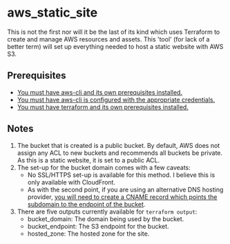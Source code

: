 # aws_static_site

This is not the first nor will it be the last of its kind which uses Terraform to create and manage AWS resources and assets. This 'tool' (for lack of a better term) will set up everything needed to host a static website with AWS S3.

## Prerequisites
- [You must have aws-cli and its own prerequisites installed.](https://docs.aws.amazon.com/cli/latest/userguide/getting-started-install.html)
- [You must have aws-cli is configured with the appropriate credentials.](https://docs.aws.amazon.com/cli/latest/userguide/cli-configure-files.html)
- [You must have terraform and its own prerequisites installed.](https://developer.hashicorp.com/terraform/tutorials/aws-get-started/install-cli)

## Notes

1. The bucket that is created is a public bucket. By default, AWS does not assign any ACL to new buckets and recommends all buckets be private. As this is a static website, it is set to a public ACL.
2. The set-up for the bucket domain comes with a few caveats:
	* No SSL/HTTPS set-up is available for this method. I believe this is only available with CloudFront.
	* As with the second point, if you are using an alternative DNS hosting provider, [you will need to create a CNAME record which points the subdomain to the endpoint of the bucket](https://docs.aws.amazon.com/acm/latest/userguide/dns-validation.html).
3. There are five outputs currently available for `terraform output`:
	* bucket_domain: The domain being used by the bucket.
	* bucket_endpoint: The S3 endpoint for the bucket.
	* hosted_zone: The hosted zone for the site.